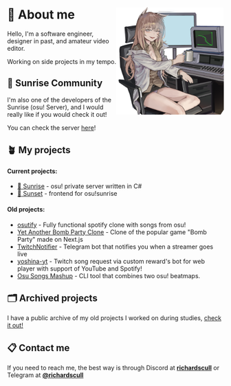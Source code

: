 # 🌿 About me <img align="right" src="https://raw.githubusercontent.com/richardscull/richardscull/main/profile.png" width="250" />
Hello, I'm a software engineer, designer in past, and amateur video editor.

Working on side projects in my tempo.

## 🌻 Sunrise Community  

I'm also one of the developers of the Sunrise (osu! Server), and I would really like if you would check it out!

You can check the server [here](https://osu-sunrise.top)!

## 🪴 My projects 
#### Current projects:
- [🌅 Sunrise](https://github.com/SunriseCommunity/Sunrise) - osu! private server written in C#
- [🌇 Sunset](https://github.com/SunriseCommunity/Sunset) - frontend for osu!sunrise
#### Old projects:
- [osutify](https://github.com/richardscull/osutify) - Fully functional spotify clone with songs from osu! 
- [Yet Another Bomb Party Clone](https://github.com/richardscull/YetAnotherBombPartyClone) - Clone of the popular game "Bomb Party" made on Next.js 
- [TwitchNotifier](https://github.com/richardscull/TwitchNotifier) - Telegram bot that notifies you when a streamer goes live
- [yoshina-yt](https://github.com/richardscull/yoshina-yt) - Twitch song request via custom reward's bot for web player with support of YouTube and Spotify!
- [Osu Songs Mashup](https://github.com/richardscull/Osu-Songs-Mashup) - CLI tool that combines two osu! beatmaps.

## 🗂️ Archived projects

I have a public archive of my old projects I worked on during studies, [check it out!](https://github.com/RichardsCoffeeShop)

## 📋 Contact me
If you need to reach me, the best way is through Discord at [**richardscull**](https://discordapp.com/users/228223085759692802) or Telegram at [**@richardscull**](https://t.me/richardscull)
